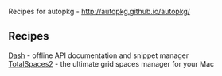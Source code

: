 Recipes for autopkg - http://autopkg.github.io/autopkg/
## Recipes
[Dash](http://kapeli.com/dash) - offline API documentation and snippet manager<br />
[TotalSpaces2](http://totalspaces.binaryage.com/) - the ultimate grid spaces manager for your Mac<br />
